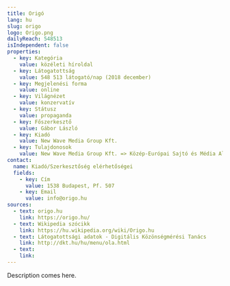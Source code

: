```yaml
---
title: Origó
lang: hu
slug: origo
logo: Origo.png
dailyReach: 548513
isIndependent: false
properties:
  - key: Kategória
    value: közéleti híroldal
  - key: Látogatottság
    value: 548 513 látogató/nap (2018 december)
  - key: Megjelenési forma
    value: online
  - key: Világnézet
    value: konzervatív
  - key: Státusz
    value: propaganda
  - key: Főszerkesztő
    value: Gábor László
  - key: Kiadó
    value: New Wave Media Group Kft.
  - key: Tulajdonosok
    value: New Wave Media Group Kft. => Közép-Európai Sajtó és Média Alapítvány
contact:
  name: Kiadó/Szerkesztőség elérhetőségei
  fields:
    - key: Cím
      value: 1538 Budapest, Pf. 507 
    - key: Email
      value: info@origo.hu
sources:
  - text: origo.hu
    link: https://origo.hu/
  - text: Wikipedia szócikk
    link: https://hu.wikipedia.org/wiki/Origo.hu
  - text: Látogatottsági adatok - Digitális Közönségmérési Tanács
    link: http://dkt.hu/hu/menu/ola.html
  - text: 
    link: 
---
```


Description comes here.